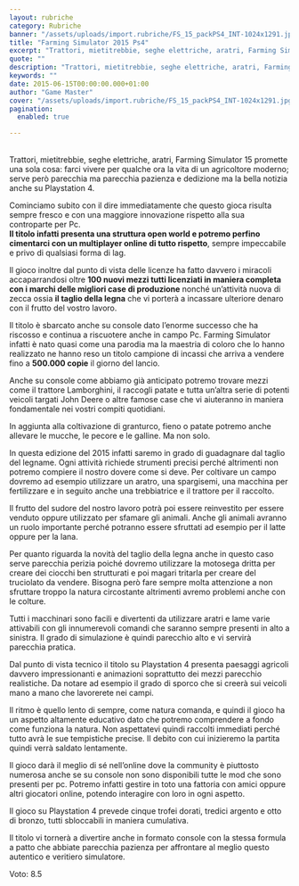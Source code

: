 ```yaml
---
layout: rubriche
category: Rubriche
banner: "/assets/uploads/import.rubriche/FS_15_packPS4_INT-1024x1291.jpg"
title: "Farming Simulator 2015 Ps4"
excerpt: "Trattori, mietitrebbie, seghe elettriche, aratri, Farming Simulator 15 promette una sola cosa: farci vivere per qualche ora la vita di un agricoltore moderno; serve però parecchia ma parecchia pazienza e dedizione ma la bella notizia anche su Playstation 4. Cominciamo subito con il dire immediatamente che questo gioca risulta sempre fresco e con una maggiore [&hellip"
quote: ""
description: "Trattori, mietitrebbie, seghe elettriche, aratri, Farming Simulator 15 promette una sola cosa: farci vivere per qualche ora la vita di un agricoltore moderno; serve però parecchia ma parecchia pazienza e dedizione ma la bella notizia anche su Playstation 4. Cominciamo subito con il dire immediatamente che questo gioca risulta sempre fresco e con una maggiore [&hellip"
keywords: ""
date: 2015-06-15T00:00:00.000+01:00
author: "Game Master"
cover: "/assets/uploads/import.rubriche/FS_15_packPS4_INT-1024x1291.jpg"
pagination:
  enabled: true

---
```


[](https://hotmc.com/wp-content/uploads/2015/06/FS%5F15%5FpackPS4%5FINT.jpg)  
Trattori, mietitrebbie, seghe elettriche, aratri, Farming Simulator 15 promette una sola cosa: farci vivere per qualche ora la vita di un agricoltore moderno; serve però parecchia ma parecchia pazienza e dedizione ma la bella notizia anche su Playstation 4.

Cominciamo subito con il dire immediatamente che questo gioca risulta sempre fresco e con una maggiore innovazione rispetto alla sua controparte per Pc.  
**Il titolo infatti presenta una struttura open world e potremo perfino cimentarci con un multiplayer online di tutto rispetto**, sempre impeccabile e privo di qualsiasi forma di lag.

[](https://hotmc.com/wp-content/uploads/2015/06/Farming%5Fsimulator-15%5Fconsole-03-1.jpg)

Il gioco inoltre dal punto di vista delle licenze ha fatto davvero i miracoli accaparrandosi oltre **100 nuovi mezzi tutti licenziati in maniera completa con i marchi delle migliori case di produzione** nonché un’attività nuova di zecca ossia **il taglio della legna** che vi porterà a incassare ulteriore denaro con il frutto del vostro lavoro.

Il titolo è sbarcato anche su console dato l’enorme successo che ha riscosso e continua a riscuotere anche in campo Pc. Farming Simulator infatti è nato quasi come una parodia ma la maestria di coloro che lo hanno realizzato ne hanno reso un titolo campione di incassi che arriva a vendere fino a **500.000 copie** il giorno del lancio.

[](https://hotmc.com/wp-content/uploads/2015/06/Farming%5Fsimulator-15%5Fconsole-05.jpg)

Anche su console come abbiamo già anticipato potremo trovare mezzi come il trattore Lamborghini, il raccogli patate e tutta un’altra serie di potenti veicoli targati John Deere o altre famose case che vi aiuteranno in maniera fondamentale nei vostri compiti quotidiani.

In aggiunta alla coltivazione di granturco, fieno o patate potremo anche allevare le mucche, le pecore e le galline. Ma non solo.

In questa edizione del 2015 infatti saremo in grado di guadagnare dal taglio del legname. Ogni attività richiede strumenti precisi perché altrimenti non potremo compiere il nostro dovere come si deve. Per coltivare un campo dovremo ad esempio utilizzare un aratro, una spargisemi, una macchina per fertilizzare e in seguito anche una trebbiatrice e il trattore per il raccolto.

Il frutto del sudore del nostro lavoro potrà poi essere reinvestito per essere venduto oppure utilizzato per sfamare gli animali. Anche gli animali avranno un ruolo importante perché potranno essere sfruttati ad esempio per il latte oppure per la lana.

[](https://hotmc.com/wp-content/uploads/2015/06/Farming%5Fsimulator-15%5Fconsole-08.jpg)

Per quanto riguarda la novità del taglio della legna anche in questo caso serve parecchia perizia poiché dovremo utilizzare la motosega dritta per creare dei ciocchi ben strutturati e poi magari tritarla per creare del truciolato da vendere. Bisogna però fare sempre molta attenzione a non sfruttare troppo la natura circostante altrimenti avremo problemi anche con le colture.

Tutti i macchinari sono facili e divertenti da utilizzare aratri e lame varie attivabili con gli innumerevoli comandi che saranno sempre presenti in alto a sinistra. Il grado di simulazione è quindi parecchio alto e vi servirà parecchia pratica.

Dal punto di vista tecnico il titolo su Playstation 4 presenta paesaggi agricoli davvero impressionanti e animazioni soprattutto dei mezzi parecchio realistiche. Da notare ad esempio il grado di sporco che si creerà sui veicoli mano a mano che lavorerete nei campi.

Il ritmo è quello lento di sempre, come natura comanda, e quindi il gioco ha un aspetto altamente educativo dato che potremo comprendere a fondo come funziona la natura. Non aspettatevi quindi raccolti immediati perché tutto avrà le sue tempistiche precise. Il debito con cui inizieremo la partita quindi verrà saldato lentamente.

Il gioco darà il meglio di sé nell’online dove la community è piuttosto numerosa anche se su console non sono disponibili tutte le mod che sono presenti per pc. Potremo infatti gestire in toto una fattoria con amici oppure altri giocatori online, potendo interagire con loro in ogni aspetto.

Il gioco su Playstation 4 prevede cinque trofei dorati, tredici argento e otto di bronzo, tutti sbloccabili in maniera cumulativa.

Il titolo vi tornerà a divertire anche in formato console con la stessa formula a patto che abbiate parecchia pazienza per affrontare al meglio questo autentico e veritiero simulatore.

Voto: 8.5  